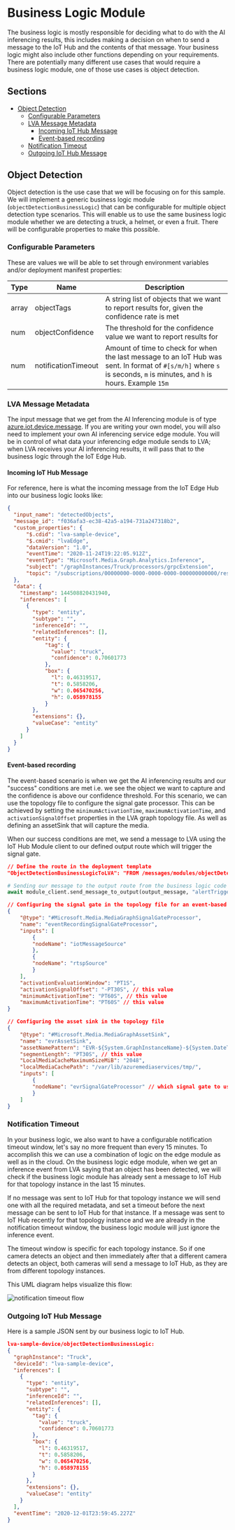 # Business Logic Module <!-- omit in toc -->

The business logic is mostly responsible for deciding what to do with the AI inferencing results, this includes making a decision on
when to send a message to the IoT Hub and the contents of that message. Your business logic might also include other functions depending
on your requirements. There are potentially many different use cases that would require a business logic module, one of those use cases
is object detection.

## Sections <!-- omit in toc -->

- [Object Detection](#object-detection)
  - [Configurable Parameters](#configurable-parameters)
  - [LVA Message Metadata](#lva-message-metadata)
    - [Incoming IoT Hub Message](#incoming-iot-hub-message)
    - [Event-based recording](#event-based-recording)
  - [Notification Timeout](#notification-timeout)
  - [Outgoing IoT Hub Message](#outgoing-iot-hub-message)

## Object Detection

Object detection is the use case that we will be focusing on for this sample. We will implement a generic business logic module
(`objectDetectionBusinessLogic`) that can be configurable for multiple object detection type scenarios. This will enable us to use
the same business logic module whether we are detecting a truck, a helmet, or even a fruit. There will be configurable properties to
make this possible.

### Configurable Parameters

These are values we will be able to set through environment variables and/or deployment manifest properties:

<!-- markdownlint-disable MD013 -->

| Type      | Name     | Description |
| -------   | -------  | ----------- |
| array     | objectTags             | A string list of objects that we want to report results for, given the confidence rate is met |
| num       | objectConfidence       | The threshold for the confidence value we want to report results for |
| num       | notificationTimeout    | Amount of time to check for when the last message to an IoT Hub was sent. In format of `#[s/m/h]` where `s` is seconds, `m` is minutes, and `h` is hours. Example `15m` |
<!-- markdownlint-enable MD013 -->

### LVA Message Metadata

The input message that we get from the AI Inferencing module is of type [azure.iot.device.message](https://docs.microsoft.com/python/api/azure-iot-device/azure.iot.device.message?view=azure-python).
If you are writing your own model, you will also need to implement your own AI inferencing service edge module. You will be in control
of what data your inferencing edge module sends to LVA; when LVA receives your AI inferencing results, it will pass that to the business
logic through the IoT Edge Hub.

#### Incoming IoT Hub Message

For reference, here is what the incoming message from the IoT Edge Hub into our business logic looks like:

```json
{
  "input_name": "detectedObjects",
  "message_id": "f036afa3-ec38-42a5-a194-731a247318b2",
  "custom_properties": {
      "$.cdid": "lva-sample-device",
      "$.cmid": "lvaEdge",
      "dataVersion": "1.0",
      "eventTime": "2020-11-24T19:22:05.912Z",
      "eventType": "Microsoft.Media.Graph.Analytics.Inference",
      "subject": "/graphInstances/Truck/processors/grpcExtension",
      "topic": "/subscriptions/00000000-0000-0000-0000-000000000000/resourceGroups/myResourceGroup/providers/microsoft.media/mediaservices/myMediaService"
  },
  "data": {
    "timestamp": 144508820431940,
    "inferences": [
      {
        "type": "entity",
        "subtype": "",
        "inferenceId": "",
        "relatedInferences": [],
        "entity": {
            "tag": {
              "value": "truck",
              "confidence": 0.70601773
            },
            "box": {
              "l": 0.46319517,
              "t": 0.5858206,
              "w": 0.065470256,
              "h": 0.058978155
            }
        },
        "extensions": {},
        "valueCase": "entity"
      }
    ]
  }
}
```

#### Event-based recording

The event-based scenario is when we get the AI inferencing results and our "success" conditions are met i.e. we see the object we want
to capture and the confidence is above our confidence threshold. For this scenario, we can use the topology file to configure the signal
gate processor. This can be achieved by setting the `minimumActivationTime`, `maximumActivationTime`, and `activationSignalOffset` properties
in the LVA graph topology file. As well as defining an assetSink that will capture the media.

When our success conditions are met, we send a message to LVA using the IoT Hub Module client to our defined output route which will
trigger the signal gate.

```json
// Define the route in the deployment template
"ObjectDetectionBusinessLogicToLVA": "FROM /messages/modules/objectDetectionBusinessLogic/outputs/alertTrigger INTO BrokeredEndpoint(\"/modules/lvaEdge/inputs/recordingTrigger\")",
```

```python
# Sending our message to the output route from the business logic code
await module_client.send_message_to_output(output_message, "alertTrigger")
```

```json
// Configuring the signal gate in the topology file for an event-based scenario
{
    "@type": "#Microsoft.Media.MediaGraphSignalGateProcessor",
    "name": "eventRecordingSignalGateProcessor",
    "inputs": [
        {
        "nodeName": "iotMessageSource"
        },
        {
        "nodeName": "rtspSource"
        }
    ],
    "activationEvaluationWindow": "PT1S",
    "activationSignalOffset": "-PT30S", // this value
    "minimumActivationTime": "PT60S", // this value
    "maximumActivationTime": "PT60S" // this value
}
```

```json
// Configuring the asset sink in the topology file
{
    "@type": "#Microsoft.Media.MediaGraphAssetSink",
    "name": "evrAssetSink",
    "assetNamePattern": "EVR-${System.GraphInstanceName}-${System.DateTime}",
    "segmentLength": "PT30S", // this value
    "LocalMediaCacheMaximumSizeMiB": "2048",
    "localMediaCachePath": "/var/lib/azuremediaservices/tmp/",
    "inputs": [
        {
        "nodeName": "evrSignalGateProcessor" // which signal gate to use
        }
    ]
}
```

### Notification Timeout

In your business logic, we also want to have a configurable notification timeout window, let's say no more frequent than every 15 minutes.
To accomplish this we can use a combination of logic on the edge module as well as in the cloud. On the business logic edge module, when
we get an inference event from LVA saying that an object has been detected, we will check if the business logic module has already sent
a message to IoT Hub for that topology instance in the last 15  minutes.

If no message was sent to IoT Hub for that topology instance we will send one with all the required metadata, and set a timeout before
the next message can be sent to IoT Hub for that instance. If a message was sent to IoT Hub recently for that topology instance and we
are already in the notification timeout window, the business logic module will just ignore the inference event.

The timeout window is specific for each topology instance. So if one camera detects an object and then immediately after that
a different camera detects an object, both cameras will send a message to IoT Hub, as they are from different topology instances.

This UML diagram helps visualize this flow:

![notification timeout flow](./images/out/notification-timeout-business-logic-flow.png)

### Outgoing IoT Hub Message

Here is a sample JSON sent by our business logic to IoT Hub.

```json
lva-sample-device/objectDetectionBusinessLogic:
{
  "graphInstance": "Truck",
  "deviceId": "lva-sample-device",
  "inferences": [
    {
      "type": "entity",
      "subtype": "",
      "inferenceId": "",
      "relatedInferences": [],
      "entity": {
        "tag": {
          "value": "truck",
          "confidence": 0.70601773
        },
        "box": {
          "l": 0.46319517,
          "t": 0.5858206,
          "w": 0.065470256,
          "h": 0.058978155
        }
      },
      "extensions": {},
      "valueCase": "entity"
    }
  ],
  "eventTime": "2020-12-01T23:59:45.227Z"
}
```
